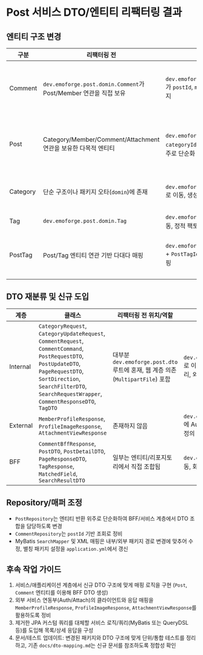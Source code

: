 ﻿# Post 서비스 DTO/엔티티 리팩터링 결과

## 엔티티 구조 변경
| 구분 | 리팩터링 전 | 리팩터링 후 | 비고 |
| --- | --- | --- | --- |
| Comment | `dev.emoforge.post.domin.Comment`가 Post/Member 연관을 직접 보유 | `dev.emoforge.post.domain.Comment`가 `postId`, `memberUuid` 원시 필드만 유지 | 교차 서비스 식별자를 UUID/ID로만 관리 |
| Post | Category/Member/Comment/Attachment 연관을 보유한 다목적 엔티티 | `dev.emoforge.post.domain.Post`가 `categoryId`, `memberUuid` 등 식별자 위주로 단순화 | 조회·조립 로직은 BFF/서비스 계층에서 처리 |
| Category | 단순 구조이나 패키지 오타(`domin`)에 존재 | `dev.emoforge.post.domain.Category`로 이동, 생성/수정 유틸 메서드 추가 | 기본 카테고리 플래그 유지 |
| Tag | `dev.emoforge.post.domin.Tag` | `dev.emoforge.post.domain.Tag`로 이동, 정적 팩토리 제공 | |
| PostTag | Post/Tag 엔티티 연관 기반 다대다 매핑 | `dev.emoforge.post.domain.PostTag` + `PostTagId` 임베디드 키로 단순 ID 매핑 | 다른 엔티티를 직접 참조하지 않음 |

## DTO 재분류 및 신규 도입
| 계층 | 클래스 | 리팩터링 전 위치/역할 | 리팩터링 후 위치/역할 |
| --- | --- | --- | --- |
| Internal | `CategoryRequest`, `CategoryUpdateRequest`, `CommentRequest`, `CommentCommand`, `PostRequestDTO`, `PostUpdateDTO`, `PageRequestDTO`, `SortDirection`, `SearchFilterDTO`, `SearchRequestWrapper`, `CommentResponseDTO`, `TagDTO` | 대부분 `dev.emoforge.post.dto` 루트에 혼재, 웹 계층 의존(`MultipartFile`) 포함 | `dev.emoforge.post.dto.internal`로 이동, 레코드/빌더 기반 DTO로 정리, 외부 의존 제거 |
| External | `MemberProfileResponse`, `ProfileImageResponse`, `AttachmentViewResponse` | 존재하지 않음 | `dev.emoforge.post.dto.external`에 Auth/Attach 호출 응답 모델 신규 정의 |
| BFF | `CommentBffResponse`, `PostDTO`, `PostDetailDTO`, `PageResponseDTO`, `TagResponse`, `MatchedField`, `SearchResultDTO` | 일부는 엔티티/리포지토리에서 직접 조합됨 | `dev.emoforge.post.dto.bff`로 이동, 화면 응답 조립 전용 DTO로 사용 |

## Repository/매퍼 조정
- `PostRepository`는 엔티티 반환 위주로 단순화하여 BFF/서비스 계층에서 DTO 조합을 담당하도록 변경
- `CommentRepository`는 `postId` 기반 조회로 정비
- MyBatis `SearchMapper` 및 XML 매핑은 내부/외부 패키지 경로 변경에 맞추어 수정, 별칭 패키지 설정을 `application.yml`에서 갱신

## 후속 작업 가이드
1. 서비스/애플리케이션 계층에서 신규 DTO 구조에 맞게 매핑 로직을 구현 (`Post`, `Comment` 엔티티를 이용해 BFF DTO 생성)
2. 외부 서비스 연동부(Auth/Attach)의 클라이언트와 응답 매핑을 `MemberProfileResponse`, `ProfileImageResponse`, `AttachmentViewResponse`를 활용하도록 정비
3. 제거한 JPA 커스텀 쿼리를 대체할 서비스 로직/쿼리(MyBatis 또는 QueryDSL 등)를 도입해 목록/상세 응답을 구성
4. 문서/테스트 업데이트: 변경된 패키지와 DTO 구조에 맞게 단위/통합 테스트를 정리하고, 기존 `docs/dto-mapping.md`는 신규 문서를 참조하도록 정합성 확인

